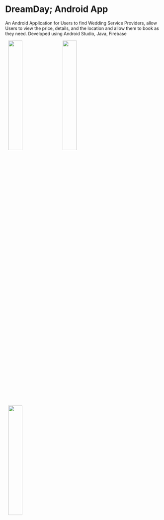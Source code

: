 # DreamDay; Android App

An Android Application for Users to find Wedding Service Providers, allow Users to view the price, details, and the location and allow them to book as they need.
Developed using Android Studio, Java, Firebase

<img width=30% height=30% hspace="10" src="https://user-images.githubusercontent.com/121798850/224533450-9606dc23-aa7a-4b42-b83a-854c333f44ee.png"/> <img width=30% height=30% hspace="10" src="https://user-images.githubusercontent.com/121798850/224533629-33bf00ea-2377-4a84-8b29-35f235738993.png"/> <img width=30% height=30% hspace="10" src="https://user-images.githubusercontent.com/121798850/224533825-c29be2cd-a965-4ceb-9137-72a6fc06df0c.png"/>
